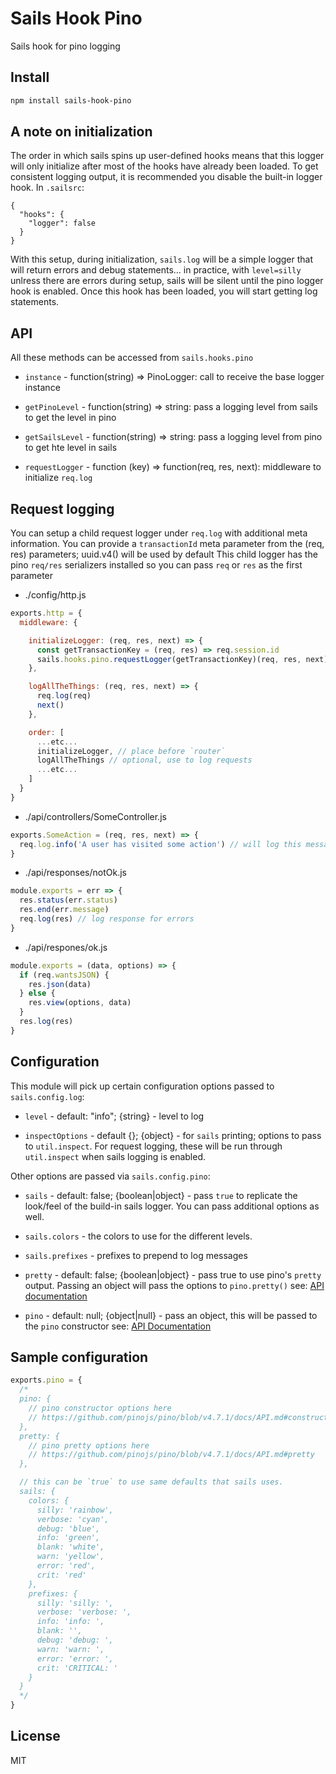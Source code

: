 # Sails Hook Pino

Sails hook for pino logging

## Install

```sh
npm install sails-hook-pino
```

## A note on initialization

The order in which sails spins up user-defined hooks means that this logger will only initialize after most of the hooks have already been loaded. To get consistent logging output, it is recommended you disable the built-in logger hook. In `.sailsrc`:

```
{
  "hooks": {
    "logger": false
  }
}
```

With this setup, during initialization, `sails.log` will be a simple logger that will return errors and debug statements... in practice, with `level=silly` unlress there are errors during setup, sails will be silent until the pino logger hook is enabled.  Once this hook has been loaded, you will start getting log statements.

## API

All these methods can be accessed from `sails.hooks.pino`

* `instance` - function(string) => PinoLogger: call to receive the base logger instance

* `getPinoLevel` - function(string) => string: pass a logging level from sails to get the level in pino

* `getSailsLevel` - function(string) => string: pass a logging level from pino to get hte level in sails

* `requestLogger` - function (key) => function(req, res, next): middleware to initialize `req.log`

## Request logging

You can setup a child request logger under `req.log` with additional meta information.
You can provide a `transactionId` meta parameter from the (req, res) parameters; uuid.v4() will be used by default
This child logger has the pino `req/res` serializers installed so you can pass `req` or `res` as the first parameter

* ./config/http.js

```js
exports.http = {
  middleware: {

    initializeLogger: (req, res, next) => {
      const getTransactionKey = (req, res) => req.session.id
      sails.hooks.pino.requestLogger(getTransactionKey)(req, res, next)
    },

    logAllTheThings: (req, res, next) => {
      req.log(req)
      next()
    },

    order: [
      ...etc...
      initializeLogger, // place before `router`
      logAllTheThings // optional, use to log requests
      ...etc...
    ]
  }
}
```

* ./api/controllers/SomeController.js
```js
exports.SomeAction = (req, res, next) => {
  req.log.info('A user has visited some action') // will log this message with `transactionId` requal to user's session id.
}
```

* ./api/responses/notOk.js

```js
module.exports = err => {
  res.status(err.status)
  res.end(err.message)
  req.log(res) // log response for errors
}
```

* ./api/respones/ok.js

```js
module.exports = (data, options) => {
  if (req.wantsJSON) {
    res.json(data)
  } else {
    res.view(options, data)
  }
  res.log(res)
}

```

## Configuration

This module will pick up certain configuration options passed to `sails.config.log`:

* `level` - default: "info"; {string} - level to log

* `inspectOptions` - default {}; {object} - for `sails` printing; options to pass to `util.inspect`. For request logging, these will be run through `util.inspect` when sails logging is enabled.

Other options are passed via `sails.config.pino`:

* `sails` - default: false; {boolean|object} - pass `true` to replicate the look/feel of the build-in sails logger. You can pass additional options as well.

* `sails.colors` - the colors to use for the different levels.

* `sails.prefixes` - prefixes to prepend to log messages

* `pretty` - default: false; {boolean|object} - pass true to use pino's `pretty` output. Passing an object will pass the options to `pino.pretty()` see: [API documentation](https://github.com/pinojs/pino/blob/v4.7.1/docs/API.md#pretty)

* `pino` - default: null; {object|null} - pass an object, this will be passed to the `pino` constructor see: [API Documentation](https://github.com/pinojs/pino/blob/v4.7.1/docs/API.md#constructor)


## Sample configuration

```js
exports.pino = {
  /*
  pino: {
    // pino constructor options here
    // https://github.com/pinojs/pino/blob/v4.7.1/docs/API.md#constructor
  },
  pretty: {
    // pino pretty options here
    // https://github.com/pinojs/pino/blob/v4.7.1/docs/API.md#pretty
  },

  // this can be `true` to use same defaults that sails uses.
  sails: {
    colors: {
      silly: 'rainbow',
      verbose: 'cyan',
      debug: 'blue',
      info: 'green',
      blank: 'white',
      warn: 'yellow',
      error: 'red',
      crit: 'red'
    },
    prefixes: {
      silly: 'silly: ',
      verbose: 'verbose: ',
      info: 'info: ',
      blank: '',
      debug: 'debug: ',
      warn: 'warn: ',
      error: 'error: ',
      crit: 'CRITICAL: '
    }
  }
  */
}
```
## License

MIT
